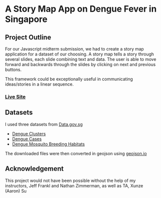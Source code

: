 # A Story Map App on Dengue Fever in Singapore

## Project Outline

For our Javascript midterm submission, we had to create a story map application for a dataset of our choosing. A story map tells a story through several slides, each slide combining text and data. The user is able to move forward and backwards through the slides by clicking on next and previous buttons.

This framework could be exceptionally useful in communicating ideas/stories in a linear sequence.

### [Live Site](https://dorcas25sg.github.io/dengue/)


## Datasets
I used three datasets from [Data.gov.sg](http://data.gov.sg)
- [Dengue Clusters](https://data.gov.sg/dataset/dengue-clusters)
- [Dengue Cases](https://data.gov.sg/dataset/dengue-cases)
- [Dengue Mosquito Breeding Habitats](https://data.gov.sg/dataset/dengue-mosquito-breeding-habitats)

The downloaded files were then converted in geojson using [geojson.io](http://geojson.io)

## Acknowledgement
This project would not have been possible without the help of my instructors, Jeff Frankl and Nathan Zimmerman, as well as TA, Xunze (Aaron) Su
